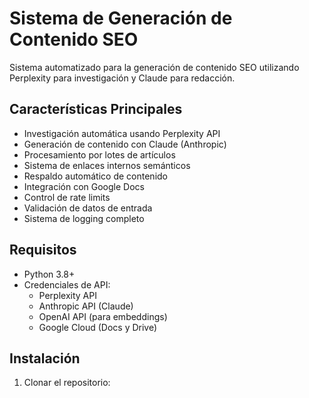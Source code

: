 # Sistema de Generación de Contenido SEO

Sistema automatizado para la generación de contenido SEO utilizando Perplexity para investigación y Claude para redacción.

## Características Principales

- Investigación automática usando Perplexity API
- Generación de contenido con Claude (Anthropic)
- Procesamiento por lotes de artículos
- Sistema de enlaces internos semánticos
- Respaldo automático de contenido
- Integración con Google Docs
- Control de rate limits
- Validación de datos de entrada
- Sistema de logging completo

## Requisitos

- Python 3.8+
- Credenciales de API:
  - Perplexity API
  - Anthropic API (Claude)
  - OpenAI API (para embeddings)
  - Google Cloud (Docs y Drive)

## Instalación

1. Clonar el repositorio: 